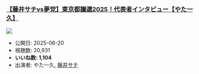 ### [【藤井サチvs夢党】東京都議選2025！代表者インタビュー【やた一久】](https://www.youtube.com/watch?v=UPYQsqANtYo)
[![](https://img.youtube.com/vi/UPYQsqANtYo/sddefault.jpg)](https://www.youtube.com/watch?v=UPYQsqANtYo)
-   公開日: 2025-06-20
-   視聴数: 20,931
-   **いいね数: 1,104**
-   出演者: やた一久, [藤井サチ](/rehacq_fan/people/藤井サチ "wikilink")
